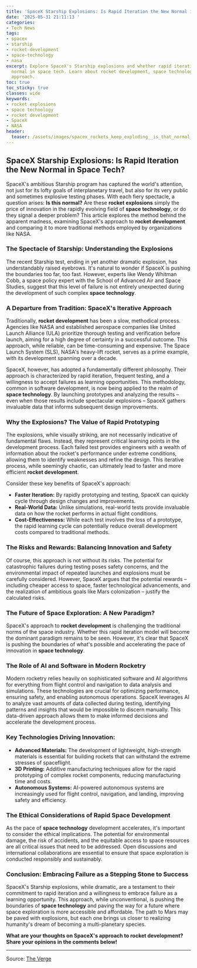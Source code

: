```yaml
---
title: 'SpaceX Starship Explosions: Is Rapid Iteration the New Normal in Space Tech?'
date: '2025-05-31 21:11:13 '
categories:
- Tech News
tags:
- spacex
- starship
- rocket-development
- space-technology
- nasa
excerpt: Explore SpaceX's Starship explosions and whether rapid iteration is the new
  normal in space tech. Learn about rocket development, space technology, and NASA's
  approach.
toc: true
toc_sticky: true
classes: wide
keywords:
- rocket explosions
- space technology
- rocket development
- SpaceX
- NASA
header:
  teaser: /assets/images/spacex_rockets_keep_exploding__is_that_normal__20250531211112.jpg
---
```


## SpaceX Starship Explosions: Is Rapid Iteration the New Normal in Space Tech?

SpaceX's ambitious Starship program has captured the world's attention, not just for its lofty goals of interplanetary travel, but also for its very public and sometimes explosive testing phases. With each fiery spectacle, a question arises: **Is this normal?** Are these **rocket explosions** simply the price of innovation in the rapidly evolving field of **space technology**, or do they signal a deeper problem? This article explores the method behind the apparent madness, examining SpaceX's approach to **rocket development** and comparing it to more traditional methods employed by organizations like NASA.

### The Spectacle of Starship: Understanding the Explosions

The recent Starship test, ending in yet another dramatic explosion, has understandably raised eyebrows. It's natural to wonder if SpaceX is pushing the boundaries too far, too fast. However, experts like Wendy Whitman Cobb, a space policy expert with the School of Advanced Air and Space Studies, suggest that this level of failure is not entirely unexpected during the development of such complex **space technology**.

### A Departure from Tradition: SpaceX's Iterative Approach

Traditionally, **rocket development** has been a slow, methodical process. Agencies like NASA and established aerospace companies like United Launch Alliance (ULA) prioritize thorough testing and verification before launch, aiming for a high degree of certainty in a successful outcome. This approach, while reliable, can be time-consuming and expensive. The Space Launch System (SLS), NASA's heavy-lift rocket, serves as a prime example, with its development spanning over a decade. 

SpaceX, however, has adopted a fundamentally different philosophy. Their approach is characterized by rapid iteration, frequent testing, and a willingness to accept failures as learning opportunities. This methodology, common in software development, is now being applied to the realm of **space technology**. By launching prototypes and analyzing the results – even when those results include spectacular explosions – SpaceX gathers invaluable data that informs subsequent design improvements.

### Why the Explosions? The Value of Rapid Prototyping

The explosions, while visually striking, are not necessarily indicative of fundamental flaws. Instead, they represent critical learning points in the development process. Each failed test provides engineers with a wealth of information about the rocket's performance under extreme conditions, allowing them to identify weaknesses and refine the design. This iterative process, while seemingly chaotic, can ultimately lead to faster and more efficient **rocket development**.

Consider these key benefits of SpaceX's approach:

*   **Faster Iteration:** By rapidly prototyping and testing, SpaceX can quickly cycle through design changes and improvements.
*   **Real-World Data:** Unlike simulations, real-world tests provide invaluable data on how the rocket performs in actual flight conditions.
*   **Cost-Effectiveness:** While each test involves the loss of a prototype, the rapid learning cycle can potentially reduce overall development costs compared to traditional methods.

### The Risks and Rewards: Balancing Innovation and Safety

Of course, this approach is not without its risks. The potential for catastrophic failures during testing poses safety concerns, and the environmental impact of repeated launches and explosions must be carefully considered. However, SpaceX argues that the potential rewards – including cheaper access to space, faster technological advancements, and the realization of ambitious goals like Mars colonization – justify the calculated risks.

### The Future of Space Exploration: A New Paradigm?

SpaceX's approach to **rocket development** is challenging the traditional norms of the space industry. Whether this rapid iteration model will become the dominant paradigm remains to be seen. However, it's clear that SpaceX is pushing the boundaries of what's possible and accelerating the pace of innovation in **space technology**. 

### The Role of AI and Software in Modern Rocketry

Modern rocketry relies heavily on sophisticated software and AI algorithms for everything from flight control and navigation to data analysis and simulations. These technologies are crucial for optimizing performance, ensuring safety, and enabling autonomous operations. SpaceX leverages AI to analyze vast amounts of data collected during testing, identifying patterns and insights that would be impossible to discern manually. This data-driven approach allows them to make informed decisions and accelerate the development process.

### Key Technologies Driving Innovation:

*   **Advanced Materials:** The development of lightweight, high-strength materials is essential for building rockets that can withstand the extreme stresses of spaceflight.
*   **3D Printing:** Additive manufacturing techniques allow for the rapid prototyping of complex rocket components, reducing manufacturing time and costs.
*   **Autonomous Systems:** AI-powered autonomous systems are increasingly used for flight control, navigation, and landing, improving safety and efficiency.

### The Ethical Considerations of Rapid Space Development

As the pace of **space technology** development accelerates, it's important to consider the ethical implications. The potential for environmental damage, the risk of accidents, and the equitable access to space resources are all critical issues that need to be addressed. Open discussions and international collaborations are essential to ensure that space exploration is conducted responsibly and sustainably. 

### Conclusion: Embracing Failure as a Stepping Stone to Success

SpaceX's Starship explosions, while dramatic, are a testament to their commitment to rapid iteration and a willingness to embrace failure as a learning opportunity. This approach, while unconventional, is pushing the boundaries of **space technology** and paving the way for a future where space exploration is more accessible and affordable. The path to Mars may be paved with explosions, but each one brings us closer to realizing humanity's dream of becoming a multi-planetary species.

**What are your thoughts on SpaceX's approach to rocket development? Share your opinions in the comments below!**

---

Source: [The Verge](https://www.theverge.com/spacex/677355/spacex-rockets-exploding-normal)